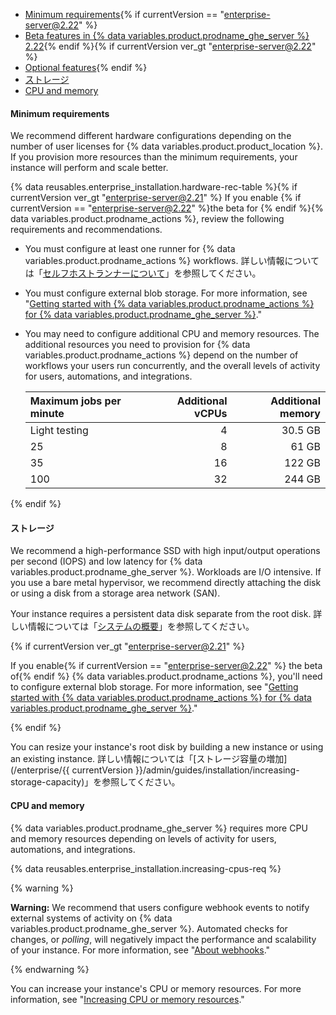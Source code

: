 - [Minimum requirements](#minimum-requirements){% if currentVersion == "enterprise-server@2.22" %}
- [Beta features in {% data variables.product.prodname_ghe_server %} 2.22](#beta-features-in-github-enterprise-server-222){% endif %}{% if currentVersion ver_gt "enterprise-server@2.22" %}
- [Optional features](#optional-features){% endif %}
- [ストレージ](#storage)
- [CPU and memory](#cpu-and-memory)

#### Minimum requirements

We recommend different hardware configurations depending on the number of user licenses for {% data variables.product.product_location %}. If you provision more resources than the minimum requirements, your instance will perform and scale better.

{% data reusables.enterprise_installation.hardware-rec-table %}{% if currentVersion ver_gt "enterprise-server@2.21" %} If you enable {% if currentVersion == "enterprise-server@2.22" %}the beta for {% endif %}{% data variables.product.prodname_actions %}, review the following requirements and recommendations.

- You must configure at least one runner for {% data variables.product.prodname_actions %} workflows. 詳しい情報については「[セルフホストランナーについて](/actions/hosting-your-own-runners/about-self-hosted-runners)」を参照してください。
- You must configure external blob storage. For more information, see "[Getting started with {% data variables.product.prodname_actions %} for {% data variables.product.prodname_ghe_server %}](/admin/github-actions/getting-started-with-github-actions-for-github-enterprise-server)."
- You may need to configure additional CPU and memory resources. The additional resources you need to provision for {% data variables.product.prodname_actions %} depend on the number of workflows your users run concurrently, and the overall levels of activity for users, automations, and integrations.

    | Maximum jobs per minute | Additional vCPUs | Additional memory |
    |:----------------------- | ----------------:| -----------------:|
    | Light testing           |                4 |           30.5 GB |
    | 25                      |                8 |             61 GB |
    | 35                      |               16 |            122 GB |
    | 100                     |               32 |            244 GB |

{% endif %}

#### ストレージ

We recommend a high-performance SSD with high input/output operations per second (IOPS) and low latency for {% data variables.product.prodname_ghe_server %}. Workloads are I/O intensive. If you use a bare metal hypervisor, we recommend directly attaching the disk or using a disk from a storage area network (SAN).

Your instance requires a persistent data disk separate from the root disk. 詳しい情報については「[システムの概要](/enterprise/admin/guides/installation/system-overview)」を参照してください。

{% if currentVersion ver_gt "enterprise-server@2.21" %}

If you enable{% if currentVersion == "enterprise-server@2.22" %} the beta of{% endif %} {% data variables.product.prodname_actions %}, you'll need to configure external blob storage. For more information, see "[Getting started with {% data variables.product.prodname_actions %} for {% data variables.product.prodname_ghe_server %}](/admin/github-actions/getting-started-with-github-actions-for-github-enterprise-server)."

{% endif %}

You can resize your instance's root disk by building a new instance or using an existing instance. 詳しい情報については「[ストレージ容量の増加](/enterprise/{{ currentVersion }}/admin/guides/installation/increasing-storage-capacity)」を参照してください。

#### CPU and memory

{% data variables.product.prodname_ghe_server %} requires more CPU and memory resources depending on levels of activity for users, automations, and integrations.

{% data reusables.enterprise_installation.increasing-cpus-req %}

{% warning %}

**Warning:** We recommend that users configure webhook events to notify external systems of activity on {% data variables.product.prodname_ghe_server %}. Automated checks for changes, or _polling_, will negatively impact the performance and scalability of your instance. For more information, see "[About webhooks](/github/extending-github/about-webhooks)."

{% endwarning %}

You can increase your instance's CPU or memory resources. For more information, see "[Increasing CPU or memory resources](/enterprise/admin/installation/increasing-cpu-or-memory-resources)."
